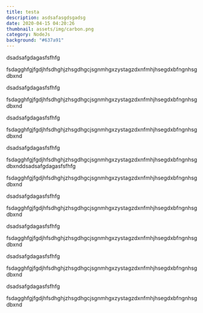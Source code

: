 ```yaml
---
title: testa
description: asdsafasgdsgadsg
date: 2020-04-15 04:20:26
thumbnail: assets/img/carbon.png
category: NodeJs
background: "#637a91"
---
```

dsadsafgdagasfsfhfg

fsdagghfgjfgdjhfsdhghjzhsgdhgcjsgnmhgxzystagzdxnfmhjhsegdxbfngnhsgdbxnd

dsadsafgdagasfsfhfg

fsdagghfgjfgdjhfsdhghjzhsgdhgcjsgnmhgxzystagzdxnfmhjhsegdxbfngnhsgdbxnd

dsadsafgdagasfsfhfg

fsdagghfgjfgdjhfsdhghjzhsgdhgcjsgnmhgxzystagzdxnfmhjhsegdxbfngnhsgdbxnd

dsadsafgdagasfsfhfg

fsdagghfgjfgdjhfsdhghjzhsgdhgcjsgnmhgxzystagzdxnfmhjhsegdxbfngnhsgdbxnddsadsafgdagasfsfhfg

fsdagghfgjfgdjhfsdhghjzhsgdhgcjsgnmhgxzystagzdxnfmhjhsegdxbfngnhsgdbxnd

dsadsafgdagasfsfhfg

fsdagghfgjfgdjhfsdhghjzhsgdhgcjsgnmhgxzystagzdxnfmhjhsegdxbfngnhsgdbxnd

dsadsafgdagasfsfhfg

fsdagghfgjfgdjhfsdhghjzhsgdhgcjsgnmhgxzystagzdxnfmhjhsegdxbfngnhsgdbxnd

dsadsafgdagasfsfhfg

fsdagghfgjfgdjhfsdhghjzhsgdhgcjsgnmhgxzystagzdxnfmhjhsegdxbfngnhsgdbxnd

dsadsafgdagasfsfhfg

fsdagghfgjfgdjhfsdhghjzhsgdhgcjsgnmhgxzystagzdxnfmhjhsegdxbfngnhsgdbxnd